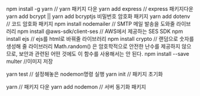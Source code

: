 npm install -g yarn // yarn 패키지 다운
yarn add express // express 패키지다운
yarn add bcrypt || yarn add bcryptjs 비밀번호 암호화 패키지
yarn add dotenv // 코드 암호화 패키지
npm install nodemailer // SMTP 메일 발송을 도와줄 라이브러리
npm install @aws-sdk/client-ses // AWS에서 제공하는 SES SDK
npm install ejs // ejs를 html로 바꿔줄 라이브러리
npm install crypto // 랜덤으로 숫자를 생성해 줄 라이브러리 Math.random() 은 암호학적으로 안전한 난수를 제공하지 않으므로, 보안과 관련된 어떤 것에도 이 함수를 사용해서는 안 된다.
npm install --save multer //이미지 저장

yarn test // 설정해놓은 nodemon명령 실행
yarn init // 패키지 초기화

yarn // 패키지 다운
yarn add nodemon // 서버 동기화 패키지
